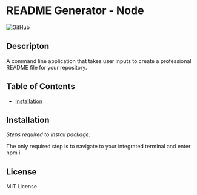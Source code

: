 
  # README Generator - Node

  ![GitHub](https://img.shields.io/github/license/k1te-m/courseWork_07_readMeGenerator)

  ## Descripton
  A command line application that takes user inputs to create a professional README file for your repository.

  ## Table of Contents
  * [Installation](#installation)

  ## Installation 
    
  *Steps required to install package:* 
    
  The only required step is to navigate to your integrated terminal and enter npm i. 

  ## License

  MIT License
  